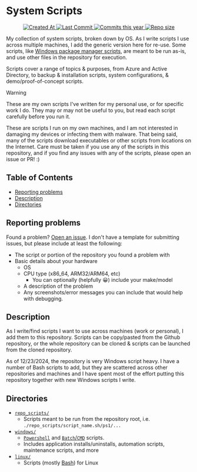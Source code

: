 # System Scripts <!-- omit in toc -->

<!-- Git Badges -->
<p align="center">
  <a href="https://github.com/redjax/system_scripts">
    <img alt="Created At" src="https://img.shields.io/github/created-at/redjax/system_scripts">
  </a>
  <a href="https://github.com/redjax/system_scripts/commit">
    <img alt="Last Commit" src="https://img.shields.io/github/last-commit/redjax/system_scripts">
  </a>
  <a href="https://github.com/redjax/system_scripts/commit">
    <img alt="Commits this year" src="https://img.shields.io/github/commit-activity/y/redjax/system_scripts">
  </a>
  <a href="https://github.com/redjax/system_scripts">
    <img alt="Repo size" src="https://img.shields.io/github/repo-size/redjax/system_scripts">
  </a>
  <!-- ![GitHub Latest Release](https://img.shields.io/github/release-date/redjax/system_scripts) -->
  <!-- ![GitHub commits since latest release](https://img.shields.io/github/commits-since/redjax/system_scripts/latest) -->
  <!-- ![GitHub Actions Workflow Status](https://img.shields.io/github/actions/workflow/status/redjax/system_scripts/tests.yml) -->
</p>

My collection of system scripts, broken down by OS. As I write scripts I use across multiple machines, I add the generic version here for re-use. Some scripts, like [Windows package manager scripts](./windows/powershell/installs/packagemanagers/), are meant to be run as-is, and use other files in the repository for execution.

Scripts cover a range of topics & purposes, from Azure and Active Directory, to backup & installation scripts, system configurations, & demo/proof-of-concept scripts.

<section class="warning">

> [!WARNING]
> These are my own scripts I've written for my personal use, or for specific work I do. They may or may not be useful to you, but read each script carefully before you run it.
>
> These are scripts I run on my own machines, and I am not interested in damaging my devices or infecting them with malware. That being said, many of the scripts download executables or other scripts from locations on the Internet. Care must be taken if you use any of the scripts in this repository, and if you find any issues with any of the scripts, please open an issue or PR! :)</section>

## Table of Contents <!-- omit in toc -->

- [Reporting problems](#reporting-problems)
- [Description](#description)
- [Directories](#directories)

## Reporting problems

Found a problem? [Open an issue](https://github.com/redjax/system_scripts/issues/new). I don't have a template for submitting issues, but please include at least the following:

- The script or portion of the repository you found a problem with
- Basic details about your hardware
  - OS
  - CPU type (x86_64, ARM32/ARM64, etc)
    - You can optionally (helpfully 😀) include your make/model
  - A description of the problem
  - Any screenshots/error messages you can include that would help with debugging.

## Description

As I write/find scripts I want to use across machines (work or personal), I add them to this repository. Scripts can be copy/pasted from the Github repository, or the whole repository can be cloned & scripts can be launched from the cloned repository.

As of 12/23/2024, the repository is very Windows script heavy. I have a number of Bash scripts to add, but they are scattered across other repositories and machines and I have spent most of the effort putting this repository together with new Windows scripts I write.

## Directories

- [`repo_scripts/`](./repo_scripts)
  - Scripts meant to be run from the repository root, i.e. `./repo_scripts/script_name.sh/ps1/...`
- [`windows/`](./windows/)
  - [`Powershell`](./windows/powershell/) and [`Batch`/`CMD`](./windows/batch/) scripts.
  - Includes application installs/uninstalls, automation scripts, maintenance scripts, and more
- [`linux/`](./linux/)
  - Scripts (mostly [Bash](./linux/bash/)) for Linux
